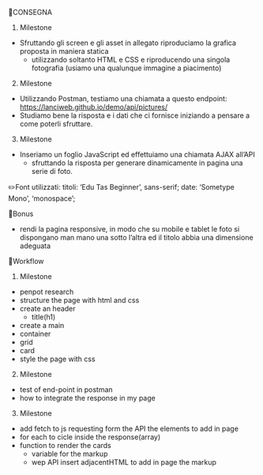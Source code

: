 📌CONSEGNA
1. Milestone 
- Sfruttando gli screen e gli asset in allegato riproduciamo la grafica proposta in maniera statica
   - utilizzando soltanto HTML e CSS e riproducendo una singola fotografia (usiamo una qualunque immagine a piacimento)

2. Milestone 
- Utilizzando Postman, testiamo una chiamata a questo endpoint: https://lanciweb.github.io/demo/api/pictures/
- Studiamo bene la risposta e i dati che ci fornisce iniziando a pensare a come poterli sfruttare.

3. Milestone 
- Inseriamo un foglio JavaScript ed effettuiamo una chiamata AJAX all’API 
  - sfruttando la risposta per generare dinamicamente in pagina una serie di foto.

✏️Font utilizzati:
titoli: ‘Edu Tas Beginner’, sans-serif;
date: ‘Sometype Mono’, ‘monospace’;

🍵Bonus
- rendi la pagina responsive, in modo che su mobile e tablet le foto si dispongano man mano una sotto l’altra ed il titolo abbia una dimensione   adeguata

📜Workflow
1. Milestone
- penpot research
- structure the page with html and css
 - create an header
   - title(h1)
 - create a main
  - container
  - grid
  - card
- style the page with css
2. Milestone
- test of end-point in postman
- how to integrate the response in my page
3. Milestone
- add fetch to js requesting form the API the elements to add in page
- for each to cicle inside the response(array)
- function to render the cards
  - variable for the markup
  - wep API insert adjacentHTML to add in page the markup